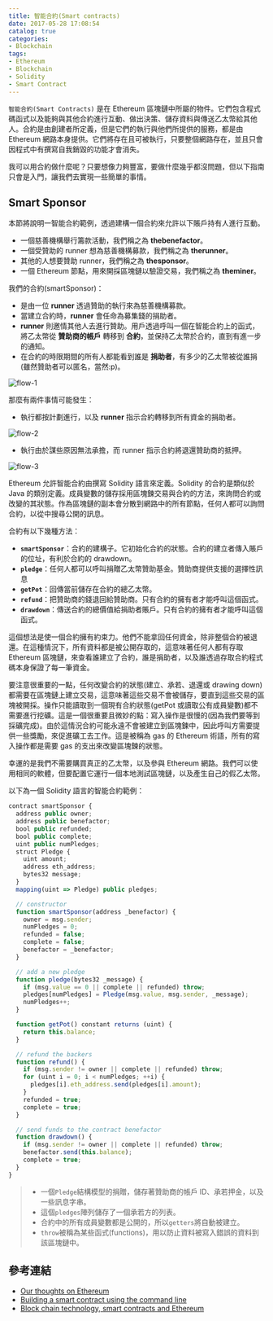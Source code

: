 ```yaml
---
title: 智能合約(Smart contracts)
date: 2017-05-28 17:08:54
catalog: true
categories:
- Blockchain
tags:
- Ethereum
- Blockchain
- Solidity
- Smart Contract
---
```

`智能合約(Smart Contracts)` 是在 Ethereum 區塊鏈中所屬的物件。它們包含程式碼函式以及能夠與其他合約進行互動、做出決策、儲存資料與傳送乙太幣給其他人。合約是由創建者所定義，但是它們的執行與他們所提供的服務，都是由 Ethereum 網路本身提供。它們將存在且可被執行，只要整個網路存在，並且只會因程式中有撰寫自我銷毀的功能才會消失。

我可以用合約做什麼呢？只要想像力夠豐富，要做什麼幾乎都沒問題，但以下指南只會是入門，讓我們去實現一些簡單的事情。

<!--more-->

## Smart Sponsor
本節將說明一智能合約範例，透過建構一個合約來允許以下賬戶持有人進行互動。
* 一個慈善機構舉行籌款活動，我們稱之為 **thebenefactor**。
* 一個受贊助的 runner 想為慈善機構募款，我們稱之為 **therunner**。
* 其他的人想要贊助 runner，我們稱之為 **thesponsor**。
* 一個 Ethereum 節點，用來開採區塊鏈以驗證交易，我們稱之為 **theminer**。

我們的合約(smartSponsor)：
* 是由一位 **runner** 透過贊助的執行來為慈善機構募款。
* 當建立合約時，**runner** 會任命為募集錢的捐助者。
* **runner** 則邀情其他人去進行贊助。用戶透過呼叫一個在智能合約上的函式，將乙太幣從 **贊助商的帳戶** 轉移到 **合約**，並保持乙太幣於合約，直到有進一步的通知。
* 在合約的時限期間的所有人都能看到誰是 **捐助者**，有多少的乙太幣被從誰捐(雖然贊助者可以匿名，當然:p)。

![flow-1](/images/blockchain/smartSponsor-1.png)

那麼有兩件事情可能發生：
* 執行都按計劃進行，以及 **runner** 指示合約轉移到所有資金的捐助者。

![flow-2](/images/blockchain/smartSponsor-2.png)

* 執行由於謀些原因無法承擔，而 runner 指示合約將退還贊助商的抵押。

![flow-3](/images/blockchain/smartSponsor-3.png)

Ethereum 允許智能合約由撰寫 Solidity 語言來定義。Solidity 的合約是類似於 Java 的類別定義。成員變數的儲存採用區塊鍊交易與合約的方法，來詢問合約或改變的其狀態。作為區塊鏈的副本會分散到網路中的所有節點，任何人都可以詢問合約，以從中搜尋公開的訊息。

合約有以下幾種方法：
* **`smartSponsor`**：合約的建構子。它初始化合約的狀態。合約的建立者傳入賬戶的位址，有利於合約的 drawdown。
* **`pledge`**：任何人都可以呼叫捐贈乙太幣贊助基金。贊助商提供支援的選擇性訊息
* **`getPot`**：回傳當前儲存在合約的總乙太幣。
* **`refund`**：把贊助商的錢退回給贊助商。只有合約的擁有者才能呼叫這個函式。
* **`drawdown`**：傳送合約的總價值給捐助者賬戶。只有合約的擁有者才能呼叫這個函式。

這個想法是使一個合約擁有約束力。他們不能拿回任何資金，除非整個合約被退還。在這種情況下，所有資料都是被公開存取的，這意味著任何人都有存取 Ethereum 區塊鏈，來查看誰建立了合約，誰是捐助者，以及誰透過存取合約程式碼本身保證了每一筆資金。

要注意很重要的一點，任何改變合約的狀態(建立、承若、退還或 drawing down)都需要在區塊鏈上建立交易，這意味著這些交易不會被儲存，要直到這些交易的區塊被開採。操作只能讀取到一個現有合約狀態(getPot 或讀取公有成員變數)都不需要進行挖礦。這是一個很重要且微妙的點：寫入操作是很慢的(因為我們要等到採礦完成)。由於這情況合約可能永遠不會被建立到區塊鍊中，因此呼叫方需要提供一些獎勵，來促進礦工去工作。這是被稱為 gas 的 Ethereum 術語，所有的寫入操作都是需要 gas 的支出來改變區塊鍊的狀態。

幸運的是我們不需要購買真正的乙太幣，以及參與 Ethereum 網路。我們可以使用相同的軟體，但要配置它運行一個本地測試區塊鏈，以及產生自己的假乙太幣。

以下為一個 Solidity 語言的智能合約範例：
```js
contract smartSponsor {
  address public owner;
  address public benefactor;
  bool public refunded;
  bool public complete;
  uint public numPledges;
  struct Pledge {
    uint amount;
    address eth_address;
    bytes32 message;
  }
  mapping(uint => Pledge) public pledges;

  // constructor
  function smartSponsor(address _benefactor) {
    owner = msg.sender;
    numPledges = 0;
    refunded = false;
    complete = false;
    benefactor = _benefactor;
  }

  // add a new pledge
  function pledge(bytes32 _message) {
    if (msg.value == 0 || complete || refunded) throw;
    pledges[numPledges] = Pledge(msg.value, msg.sender, _message);
    numPledges++;
  }

  function getPot() constant returns (uint) {
    return this.balance;
  }

  // refund the backers
  function refund() {
    if (msg.sender != owner || complete || refunded) throw;
    for (uint i = 0; i < numPledges; ++i) {
      pledges[i].eth_address.send(pledges[i].amount);
    }
    refunded = true;
    complete = true;
  }

  // send funds to the contract benefactor
  function drawdown() {
    if (msg.sender != owner || complete || refunded) throw;
    benefactor.send(this.balance);
    complete = true;
  }
}
```
> * 一個`Pledge`結構模型的捐贈，儲存著贊助商的帳戶 ID、承若押金，以及一些訊息字串。
> * 這個`pledges`陣列儲存了一個承若方的列表。
> * 合約中的所有成員變數都是公開的，所以`getters`將自動被建立。
> * `throw`被稱為某些函式(functions)，用以防止資料被寫入錯誤的資料到該區塊鏈中。

## 參考連結
* [Our thoughts on Ethereum](https://medium.com/@kpcb_edge/our-thoughts-on-ethereum-31520b164e00#.2q1i88278)
* [Building a smart contract using the command line](https://www.ethereum.org/greeter)
* [Block chain technology, smart contracts and Ethereum](https://developer.ibm.com/clouddataservices/2016/05/19/block-chain-technology-smart-contracts-and-ethereum/)
